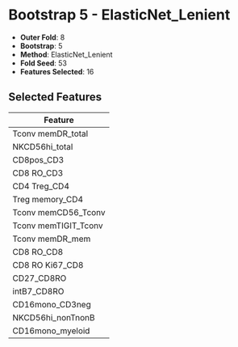 # Bootstrap 5 - ElasticNet_Lenient

- **Outer Fold**: 8
- **Bootstrap**: 5
- **Method**: ElasticNet_Lenient
- **Fold Seed**: 53
- **Features Selected**: 16

## Selected Features

| Feature |
|---------|
| Tconv memDR_total |
| NKCD56hi_total |
| CD8pos_CD3 |
| CD8 RO_CD3 |
| CD4 Treg_CD4 |
| Treg memory_CD4 |
| Tconv memCD56_Tconv |
| Tconv memTIGIT_Tconv |
| Tconv memDR_mem |
| CD8 RO_CD8 |
| CD8 RO Ki67_CD8 |
| CD27_CD8RO |
| intB7_CD8RO |
| CD16mono_CD3neg |
| NKCD56hi_nonTnonB |
| CD16mono_myeloid |
